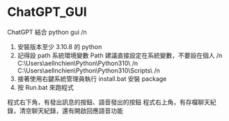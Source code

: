 # ChatGPT_GUI
ChatGPT 結合 python gui /n
1. 安裝版本至少 3.10.8 的 python 
2. 記得設 path 系統環境變數 Path 建議直接設定在系統變數，不要設在個人 /n
C:\Users\aellnchien\Python\Python310\ /n
C:\Users\aellnchien\Python\Python310\Scripts\ /n
3. 接著使用右鍵系統管理員執行 install.bat 安裝 package
4. 按 Run.bat 來跑程式


程式右下角，有發出訊息的按鈕、語音發出的按鈕
程式右上角，有存檔聊天紀錄，清空聊天紀錄，還有開啟回應語音功能
